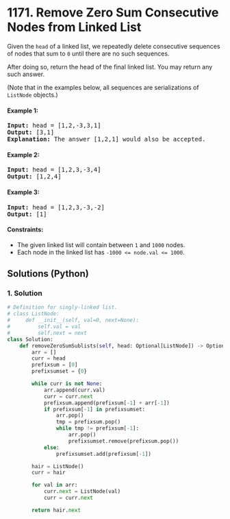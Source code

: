 # 1171. Remove Zero Sum Consecutive Nodes from Linked List
Given the `head` of a linked list, we repeatedly delete consecutive sequences of nodes that sum to `0` until there are no such sequences.

After doing so, return the head of the final linked list.  You may return any such answer.

(Note that in the examples below, all sequences are serializations of `ListNode` objects.)

#### Example 1:
<pre>
<strong>Input:</strong> head = [1,2,-3,3,1]
<strong>Output:</strong> [3,1]
<strong>Explanation:</strong> The answer [1,2,1] would also be accepted.
</pre>

#### Example 2:
<pre>
<strong>Input:</strong> head = [1,2,3,-3,4]
<strong>Output:</strong> [1,2,4]
</pre>

#### Example 3:
<pre>
<strong>Input:</strong> head = [1,2,3,-3,-2]
<strong>Output:</strong> [1]
</pre>

#### Constraints:
* The given linked list will contain between `1` and `1000` nodes.
* Each node in the linked list has `-1000 <= node.val <= 1000`.

## Solutions (Python)

### 1. Solution
```Python
# Definition for singly-linked list.
# class ListNode:
#     def __init__(self, val=0, next=None):
#         self.val = val
#         self.next = next
class Solution:
    def removeZeroSumSublists(self, head: Optional[ListNode]) -> Optional[ListNode]:
        arr = []
        curr = head
        prefixsum = [0]
        prefixsumset = {0}

        while curr is not None:
            arr.append(curr.val)
            curr = curr.next
            prefixsum.append(prefixsum[-1] + arr[-1])
            if prefixsum[-1] in prefixsumset:
                arr.pop()
                tmp = prefixsum.pop()
                while tmp != prefixsum[-1]:
                    arr.pop()
                    prefixsumset.remove(prefixsum.pop())
            else:
                prefixsumset.add(prefixsum[-1])

        hair = ListNode()
        curr = hair

        for val in arr:
            curr.next = ListNode(val)
            curr = curr.next

        return hair.next
```
